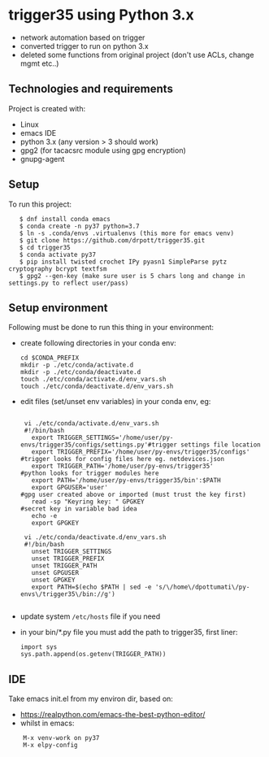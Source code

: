 # trigger35 using Python 3.x
* network automation based on trigger
* converted trigger to run on python 3.x
* deleted some functions from original project (don't use ACLs, change mgmt etc..)

## Technologies and requirements
Project is created with:
* Linux
* emacs IDE
* python 3.x (any version > 3 should work)
* gpg2 (for tacacsrc module using gpg encryption)
* gnupg-agent

## Setup
To run this project:
```
   $ dnf install conda emacs
   $ conda create -n py37 python=3.7
   $ ln -s .conda/envs .virtualenvs (this more for emacs venv)
   $ git clone https://github.com/drpott/trigger35.git
   $ cd trigger35
   $ conda activate py37
   $ pip install twisted crochet IPy pyasn1 SimpleParse pytz cryptography bcrypt textfsm
   $ gpg2 --gen-key (make sure user is 5 chars long and change in settings.py to reflect user/pass)
```

## Setup environment
Following must be done to run this thing in your environment:
* create following directories in your conda env:
     ```
     cd $CONDA_PREFIX
     mkdir -p ./etc/conda/activate.d
     mkdir -p ./etc/conda/deactivate.d
     touch ./etc/conda/activate.d/env_vars.sh
     touch ./etc/conda/deactivate.d/env_vars.sh
     ```
     
* edit files (set/unset env variables) in your conda env, eg:
     ```
      
      vi ./etc/conda/activate.d/env_vars.sh
      #!/bin/bash
        export TRIGGER_SETTINGS='/home/user/py-envs/trigger35/configs/settings.py'#trigger settings file location
        export TRIGGER_PREFIX='/home/user/py-envs/trigger35/configs'              #trigger looks for config files here eg. netdevices.json
        export TRIGGER_PATH='/home/user/py-envs/trigger35'                        #python looks for trigger modules here
        export PATH='/home/user/py-envs/trigger35/bin':$PATH         
        export GPGUSER='user'                                                     #gpg user created above or imported (must trust the key first)
        read -sp "Keyring key: " GPGKEY                                                 #secret key in variable bad idea
        echo -e
        export GPGKEY

      vi ./etc/conda/deactivate.d/env_vars.sh
      #!/bin/bash
        unset TRIGGER_SETTINGS
        unset TRIGGER_PREFIX
        unset TRIGGER_PATH
        unset GPGUSER
        unset GPGKEY
        export PATH=$(echo $PATH | sed -e 's/\/home\/dpottumati\/py-envs\/trigger35\/bin://g')
							
     ```

* update system ```/etc/hosts``` file if you need

* in your bin/*.py file you must add the path to trigger35, first liner:
     ```
     import sys
     sys.path.append(os.getenv(TRIGGER_PATH))
     ````

## IDE
Take emacs init.el from my environ dir, based on:
* https://realpython.com/emacs-the-best-python-editor/
* whilst in emacs:
```
    M-x venv-work on py37
    M-x elpy-config
```